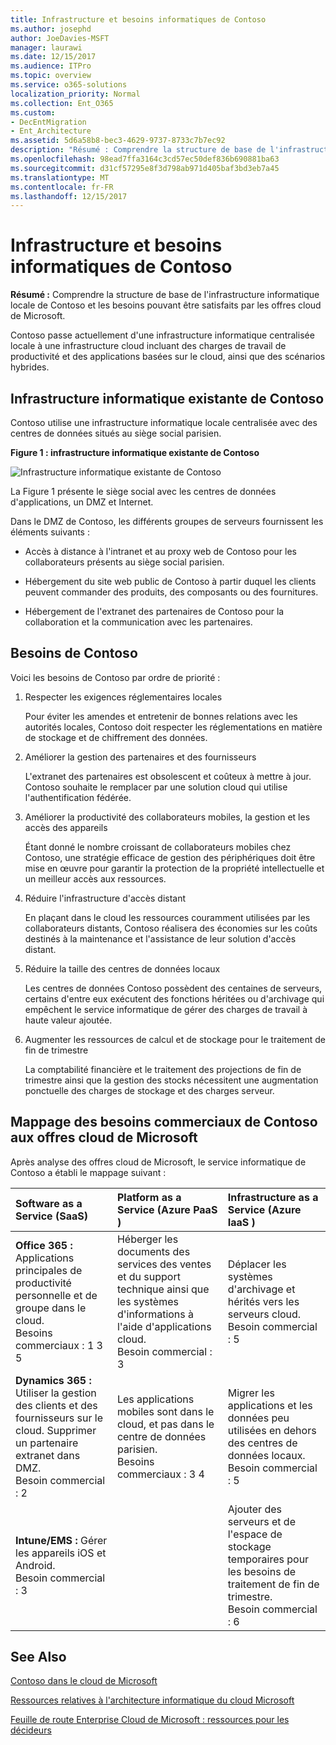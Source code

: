 ```yaml
---
title: Infrastructure et besoins informatiques de Contoso
ms.author: josephd
author: JoeDavies-MSFT
manager: laurawi
ms.date: 12/15/2017
ms.audience: ITPro
ms.topic: overview
ms.service: o365-solutions
localization_priority: Normal
ms.collection: Ent_O365
ms.custom:
- DecEntMigration
- Ent_Architecture
ms.assetid: 5d6a58b8-bec3-4629-9737-8733c7b7ec92
description: "Résumé : Comprendre la structure de base de l'infrastructure informatique locale de Contoso et les besoins pouvant être satisfaits par les offres cloud de Microsoft."
ms.openlocfilehash: 98ead7ffa3164c3cd57ec50def836b690881ba63
ms.sourcegitcommit: d31cf57295e8f3d798ab971d405baf3bd3eb7a45
ms.translationtype: MT
ms.contentlocale: fr-FR
ms.lasthandoff: 12/15/2017
---
```

# <a name="contosos-it-infrastructure-and-needs"></a>Infrastructure et besoins informatiques de Contoso

 **Résumé :** Comprendre la structure de base de l'infrastructure informatique locale de Contoso et les besoins pouvant être satisfaits par les offres cloud de Microsoft.
  
Contoso passe actuellement d'une infrastructure informatique centralisée locale à une infrastructure cloud incluant des charges de travail de productivité et des applications basées sur le cloud, ainsi que des scénarios hybrides.
  
## <a name="contosos-existing-it-infrastructure"></a>Infrastructure informatique existante de Contoso

Contoso utilise une infrastructure informatique locale centralisée avec des centres de données situés au siège social parisien.
  
**Figure 1 : infrastructure informatique existante de Contoso**

![Infrastructure informatique existante de Contoso](images/Contoso_Poster/Existing_IT.png)
  
La Figure 1 présente le siège social avec les centres de données d'applications, un DMZ et Internet.
  
Dans le DMZ de Contoso, les différents groupes de serveurs fournissent les éléments suivants :
  
- Accès à distance à l'intranet et au proxy web de Contoso pour les collaborateurs présents au siège social parisien.
    
- Hébergement du site web public de Contoso à partir duquel les clients peuvent commander des produits, des composants ou des fournitures.
    
- Hébergement de l'extranet des partenaires de Contoso pour la collaboration et la communication avec les partenaires.
    
## <a name="contosos-business-needs"></a>Besoins de Contoso

Voici les besoins de Contoso par ordre de priorité :
  
1. Respecter les exigences réglementaires locales
    
    Pour éviter les amendes et entretenir de bonnes relations avec les autorités locales, Contoso doit respecter les réglementations en matière de stockage et de chiffrement des données.
    
2. Améliorer la gestion des partenaires et des fournisseurs
    
    L'extranet des partenaires est obsolescent et coûteux à mettre à jour. Contoso souhaite le remplacer par une solution cloud qui utilise l'authentification fédérée.
    
3. Améliorer la productivité des collaborateurs mobiles, la gestion et les accès des appareils
    
    Étant donné le nombre croissant de collaborateurs mobiles chez Contoso, une stratégie efficace de gestion des périphériques doit être mise en œuvre pour garantir la protection de la propriété intellectuelle et un meilleur accès aux ressources.
    
4. Réduire l'infrastructure d'accès distant
    
    En plaçant dans le cloud les ressources couramment utilisées par les collaborateurs distants, Contoso réalisera des économies sur les coûts destinés à la maintenance et l'assistance de leur solution d'accès distant.
    
5. Réduire la taille des centres de données locaux
    
    Les centres de données Contoso possèdent des centaines de serveurs, certains d'entre eux exécutent des fonctions héritées ou d'archivage qui empêchent le service informatique de gérer des charges de travail à haute valeur ajoutée.
    
6. Augmenter les ressources de calcul et de stockage pour le traitement de fin de trimestre
    
    La comptabilité financière et le traitement des projections de fin de trimestre ainsi que la gestion des stocks nécessitent une augmentation ponctuelle des charges de stockage et des charges serveur.
    
## <a name="mapping-contosos-business-needs-to-microsofts-cloud-offerings"></a>Mappage des besoins commerciaux de Contoso aux offres cloud de Microsoft

Après analyse des offres cloud de Microsoft, le service informatique de Contoso a établi le mappage suivant :
  
|**Software as a Service (SaaS)**|**Platform as a Service (Azure PaaS )**|**Infrastructure as a Service (Azure IaaS )**|
|:-----|:-----|:-----|
|**Office 365 :** Applications principales de productivité personnelle et de groupe dans le cloud. <br/> Besoins commerciaux : 1 3 5  <br/> |Héberger les documents des services des ventes et du support technique ainsi que les systèmes d'informations à l'aide d'applications cloud.  <br/> Besoin commercial : 3  <br/> |Déplacer les systèmes d'archivage et hérités vers les serveurs cloud.  <br/> Besoin commercial : 5  <br/> |
|**Dynamics 365 :** Utiliser la gestion des clients et des fournisseurs sur le cloud. Supprimer un partenaire extranet dans DMZ.<br/> Besoin commercial : 2  <br/> |Les applications mobiles sont dans le cloud, et pas dans le centre de données parisien.  <br/> Besoins commerciaux : 3 4  <br/> |Migrer les applications et les données peu utilisées en dehors des centres de données locaux.  <br/> Besoin commercial : 5  <br/> |
|**Intune/EMS :** Gérer les appareils iOS et Android. <br/> Besoin commercial : 3  <br/> ||Ajouter des serveurs et de l'espace de stockage temporaires pour les besoins de traitement de fin de trimestre.  <br/> Besoin commercial : 6  <br/> |
   
## <a name="see-also"></a>See Also

[Contoso dans le cloud de Microsoft](contoso-in-the-microsoft-cloud.md)
  
[Ressources relatives à l'architecture informatique du cloud Microsoft](microsoft-cloud-it-architecture-resources.md)

[Feuille de route Enterprise Cloud de Microsoft : ressources pour les décideurs](https://sway.com/FJ2xsyWtkJc2taRD)


